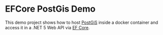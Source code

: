 # EFCore PostGis Demo

This demo project shows how to host [PostGiS](https://postgis.net) inside a docker container and access it in a .NET 5 Web API via [EF Core](https://docs.microsoft.com/en-us/ef/core/).
